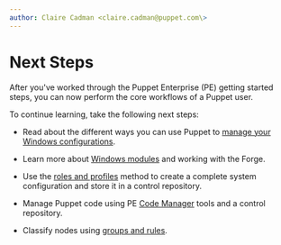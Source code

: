 ```yaml
---
author: Claire Cadman <claire.cadman@puppet.com\>
---
```


# Next Steps

After you've worked through the Puppet Enterprise \(PE\) getting started steps, you can now perform the core workflows of a Puppet user.

To continue learning, take the following next steps:

-   Read about the different ways you can use Puppet to [manage your Windows configurations](managing_windows_configurations.md#).

-   Learn more about [Windows modules](installing_and_using_windows_modules.md#) and working with the Forge.

-   Use the [roles and profiles](designing_convenient_roles.md#) method to create a complete system configuration and store it in a control repository.

-   Manage Puppet code using PE [Code Manager](managing_puppet_code.md) tools and a control repository.

-   Classify nodes using [groups and rules](grouping_and_classifying_nodes.md#).


